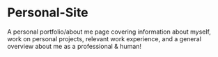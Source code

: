 # Personal-Site
A personal portfolio/about me page covering information about myself, work on personal projects, relevant work experience, and a general overview about me as a professional &amp; human!
